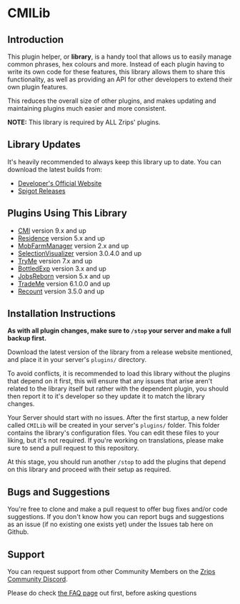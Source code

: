 # CMILib

## Introduction

This plugin helper, or **library**, is a handy tool that allows us to easily manage common phrases, hex colours and more. Instead of each plugin having to write its own code for these features, this library allows them to share this functionality, as well as providing an API for other developers to extend their own plugin features. 

This reduces the overall size of other plugins, and makes updating and maintaining plugins much easier and more consistent.

**NOTE:** This library is required by ALL Zrips' plugins.

## Library Updates

It's heavily recommended to always keep this library up to date. You can download the latest builds from:

- [Developer's Official Website](https://www.zrips.net/cmilib/)
- [Spigot Releases](https://www.spigotmc.org/resources/87610/)

## Plugins Using This Library

- [CMI](https://www.spigotmc.org/resources/cmi-298-commands-insane-kits-portals-essentials-economy-mysql-sqlite-much-more.3742/) version 9.x and up
- [Residence](https://www.spigotmc.org/resources/residence-1-7-10-up-to-1-19.11480/) version 5.x and up
- [MobFarmManager](https://www.spigotmc.org/resources/mob-farm-manager-supports-1-7-10-up-to-1-19-hopper-support.15127/) version 2.x and up
- [SelectionVisualizer](https://www.spigotmc.org/resources/selection-visualizer.22631/) version 3.0.4.0 and up
- [TryMe](https://www.spigotmc.org/resources/tryme.3330/) version 7.x and up
- [BottledExp](https://www.spigotmc.org/resources/bottledexp.2815/) version 3.x and up
- [JobsReborn](https://www.spigotmc.org/resources/jobs-reborn.4216/) version 5.x and up
- [TradeMe](https://www.spigotmc.org/resources/trademe-with-api-to-create-custom-trades-1-7-10-1-19-x.7544/) version 6.1.0.0 and up
- [Recount](https://www.spigotmc.org/resources/recount.3962/) version 3.5.0 and up

## Installation Instructions

**As with all plugin changes, make sure to `/stop` your server and make a full backup first.**

Download the latest version of the library from a release website mentioned, and place it in your server's `plugins/` directory.

To avoid conflicts, it is recommended to load this library without the plugins that depend on it first, this will ensure that any issues that arise aren't related to the library itself but rather with the dependent plugin, you should then report it to it's developer so they update it to match the library changes.

Your Server should start with no issues. After the first startup, a new folder called `CMILib` will be created in your server's `plugins/` folder. This folder contains the library's configuration files. You can edit these files to your liking, but it's not required.
If you're working on translations, please make sure to send a pull request to this repository.

At this stage, you should run another `/stop` to add the plugins that depend on this library and proceed with their setup as required.

## Bugs and Suggestions

You're free to clone and make a pull request to offer bug fixes and/or code suggestions. If you don't know how you can report bugs and suggestions as an issue (if no existing one exists yet) under the Issues tab here on Github.

## Support

You can request support from other Community Members on the [Zrips Community Discord](https://discord.gg/dDMamN4).

Please do check [the FAQ page](https://www.zrips.net/cmilib/faq/) out first, before asking questions
